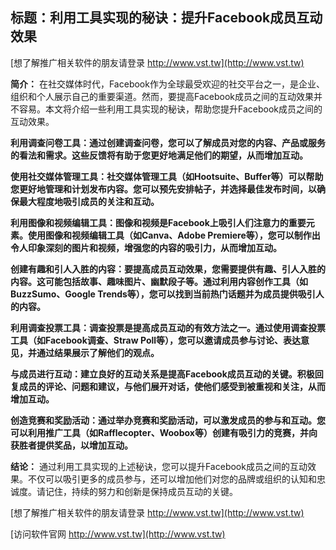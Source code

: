 ## **标题：利用工具实现的秘诀：提升Facebook成员互动效果**

[想了解推广相关软件的朋友请登录 http://www.vst.tw](http://www.vst.tw)

**简介：**
在社交媒体时代，Facebook作为全球最受欢迎的社交平台之一，是企业、组织和个人展示自己的重要渠道。然而，要提高Facebook成员之间的互动效果并不容易。本文将介绍一些利用工具实现的秘诀，帮助您提升Facebook成员之间的互动效果。

**利用调查问卷工具：通过创建调查问卷，您可以了解成员对您的内容、产品或服务的看法和需求。这些反馈将有助于您更好地满足他们的期望，从而增加互动。**

**使用社交媒体管理工具：社交媒体管理工具（如Hootsuite、Buffer等）可以帮助您更好地管理和计划发布内容。您可以预先安排帖子，并选择最佳发布时间，以确保最大程度地吸引成员的关注和互动。**

**利用图像和视频编辑工具：图像和视频是Facebook上吸引人们注意力的重要元素。使用图像和视频编辑工具（如Canva、Adobe Premiere等），您可以制作出令人印象深刻的图片和视频，增强您的内容的吸引力，从而增加互动。**

**创建有趣和引人入胜的内容：要提高成员互动效果，您需要提供有趣、引人入胜的内容。这可能包括故事、趣味图片、幽默段子等。通过利用内容创作工具（如BuzzSumo、Google Trends等），您可以找到当前热门话题并为成员提供吸引人的内容。**

**利用调查投票工具：调查投票是提高成员互动的有效方法之一。通过使用调查投票工具（如Facebook调查、Straw Poll等），您可以邀请成员参与讨论、表达意见，并通过结果展示了解他们的观点。**

**与成员进行互动：建立良好的互动关系是提高Facebook成员互动的关键。积极回复成员的评论、问题和建议，与他们展开对话，使他们感受到被重视和关注，从而增加互动。**

**创造竞赛和奖励活动：通过举办竞赛和奖励活动，可以激发成员的参与和互动。您可以利用推广工具（如Rafflecopter、Woobox等）创建有吸引力的竞赛，并向获胜者提供奖品，以增加互动。**

**结论：**
通过利用工具实现的上述秘诀，您可以提升Facebook成员之间的互动效果。不仅可以吸引更多的成员参与，还可以增加他们对您的品牌或组织的认知和忠诚度。请记住，持续的努力和创新是保持成员互动的关键。

[想了解推广相关软件的朋友请登录 http://www.vst.tw](http://www.vst.tw)


[访问软件官网 http://www.vst.tw](http://www.vst.tw)
